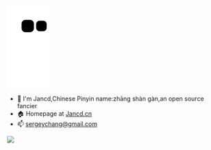 <!-- - 🌱 Open source fancier
- 🏠 Homepage at [Jancd.cn](https://www.jancd.cn/)
- 📫 sergeychang@gmail.com -->
![snake gif](https://raw.githubusercontent.com/akshaynarisetti/akshaynarisetti/output/github-contribution-grid-snake.svg)

<p align="center">

<ul>
    <li><g-emoji class="g-emoji" alias="seedling" fallback-src="https://github.githubassets.com/images/icons/emoji/unicode/1f331.png">🌱</g-emoji> I'm Jancd,Chinese Pinyin name:zhāng shàn gàn,an open source fancier</li>
    <li><g-emoji class="g-emoji" alias="house" fallback-src="https://github.githubassets.com/images/icons/emoji/unicode/1f3e0.png">🏠</g-emoji> Homepage at <a href="https://www.jancd.cn/" rel="nofollow">Jancd.cn</a></li>
    <li><g-emoji class="g-emoji" alias="mailbox" fallback-src="https://github.githubassets.com/images/icons/emoji/unicode/1f4eb.png">📫</g-emoji> <a href="mailto:sergeychang@gmail.com">sergeychang@gmail.com</a></li>
</ul>

<p align="center">

<img align="left" src="https://github-readme-stats.vercel.app/api/top-langs/?username=jancd&layout=compact" width="399"/>
</p>

</p>
